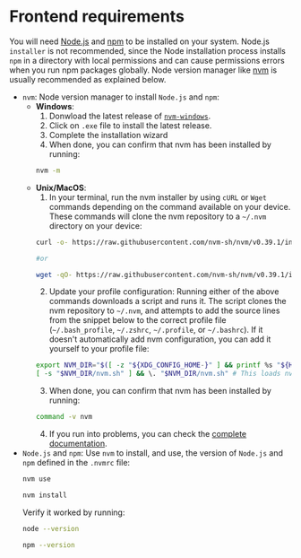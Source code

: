 # Frontend requirements

You will need [Node.js](https://nodejs.org/) and [npm](https://www.npmjs.com/) to be installed on your system. Node.js `installer` is not recommended, since the Node installation process installs `npm` in a directory with local permissions and can cause permissions errors when you run npm packages globally. Node version manager like [nvm](https://github.com/nvm-sh/nvm) is usually recommended as explained below.

* `nvm`: Node version manager to install `Node.js` and `npm`:
  * **Windows**:
    1. Donwload the latest release of [`nvm-windows`](https://github.com/coreybutler/nvm-windows#readme). 
    2. Click on `.exe` file to install the latest release.
    3. Complete the installation wizard
    4. When done, you can confirm that nvm has been installed by running:
    ```sh
    nvm -m
    ```
  * **Unix/MacOS**: 
    1. In your terminal, run the nvm installer by using `cURL` or `Wget` commands depending on the command available on your device. These commands will clone the nvm repository to a `~/.nvm` directory on your device:
    ```sh
    curl -o- https://raw.githubusercontent.com/nvm-sh/nvm/v0.39.1/install.sh | bash

    #or

    wget -qO- https://raw.githubusercontent.com/nvm-sh/nvm/v0.39.1/install.sh | bash
    ```
    2. Update your profile configuration: Running either of the above commands downloads a script and runs it. The script clones the nvm repository to `~/.nvm`, and attempts to add the source lines from the snippet below to the correct profile file (`~/.bash_profile`, `~/.zshrc`, `~/.profile`, or `~/.bashrc`). If it doesn't automatically add nvm configuration, you can add it yourself to your profile file:
    ```sh
    export NVM_DIR="$([ -z "${XDG_CONFIG_HOME-}" ] && printf %s "${HOME}/.nvm" || printf %s "${XDG_CONFIG_HOME}/nvm")" 
    [ -s "$NVM_DIR/nvm.sh" ] && \. "$NVM_DIR/nvm.sh" # This loads nvm
    ```
    3. When done, you can confirm that nvm has been installed by running:
    ```sh
    command -v nvm
    ```
    4. If you run into problems, you can check the [complete documentation](https://github.com/nvm-sh/nvm#installing-and-updating).
* `Node.js` and `npm`: Use `nvm` to install, and use, the version of `Node.js` and `npm` defined in the `.nvmrc` file: 
  ```sh
  nvm use
  ```
  ```sh
  nvm install
  ```
  Verify it worked by running:
  ```sh
  node --version
  ```
  ```sh
  npm --version
  ```